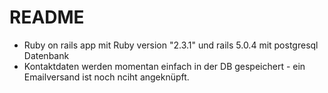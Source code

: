 # README
- Ruby on rails app mit Ruby version "2.3.1" und rails 5.0.4 mit postgresql Datenbank
- Kontaktdaten werden momentan einfach in der DB gespeichert - ein Emailversand ist noch nciht angeknüpft.
